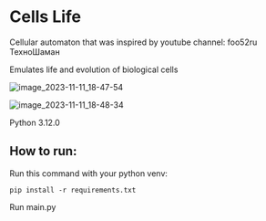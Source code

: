 # Cells Life

Cellular automaton that was inspired by youtube channel: foo52ru ТехноШаман

Emulates life and evolution of biological cells

![image_2023-11-11_18-47-54](https://github.com/yaroslav-asu/cells-life/assets/72649893/367736a4-a2e9-48ac-968e-b8aaf48a2082)

![image_2023-11-11_18-48-34](https://github.com/yaroslav-asu/cells-life/assets/72649893/c2e16840-6c59-44a0-aa0b-6b3732597bba)



Python 3.12.0

How to run:
-----------

Run this command with your python venv:

```
pip install -r requirements.txt
```

Run main.py

